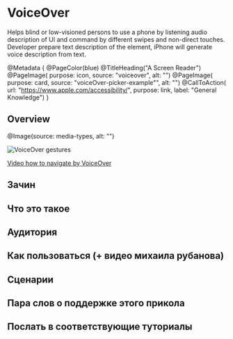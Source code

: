 # VoiceOver

Helps blind or low-visioned persons to use a phone by listening audio description of UI and command by different swipes and non-direct touches. Developer prepare text description of the element, iPhone will generate voice description from text. 

@Metadata {
    @PageColor(blue)
    @TitleHeading("A Screen Reader")
    @PageImage(
               purpose: icon, 
               source: "voiceover", 
               alt: "")
    @PageImage(
               purpose: card, 
               source: "voiceOver-picker-example"", 
               alt: "")
    @CallToAction(
                url: "https://www.apple.com/accessibility/",
                purpose: link, 
                label: "General Knowledge")
}

## Overview

@Image(source: media-types, alt: "")

![VoiceOver gestures](voiceOver-gestures)

 [Video how to navigate by VoiceOver](https://www.youtube.com/watch?v=qDm7GiKra28)

## Зачин

## Что это такое 

## Аудитория

## Как пользоваться (+ видео михаила рубанова)

## Сценарии 

## Пара слов о поддержке этого прикола 

## Послать в соответствующие туториалы


